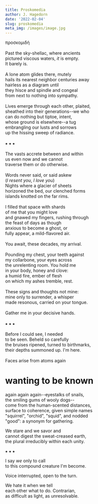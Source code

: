```yaml
---
title: Proskomedia
author: J. Hagedorn
date: '2022-02-04'
slug: proskomedia
meta_img: /images/image.jpg
---
```


προσκομιδή  
<br>
Past the sky-shellac, where ancients  
pictured viscous waters, *it* is empty.  
It barely is.  
<br>
A lone atom glides there, mutely  
hails its nearest neighbor centuries away  
hairless as a diagram until  
they hisce and spindle and congeal  
from next to nothing into sympathy.  
<br>
Lives emerge through each other, plaited,  
sheathed into their generations--we who  
can do nothing but tiptoe, intent,  
whose ground is elsewhere--a tug  
embrangling our lusts and sorrows  
up the hissing sweep of radiance.  
<br>
⁕  ⁕  ⁕  
<br>
The vasts accrete between and within  
us even now and we cannot  
traverse them or do otherwise.  
<br>
Words never said, or said askew  
(*I resent you*, *I love you*)  
Nights where a glacier of sheets  
horizoned the bed, our clenched forms  
islands knotted on the far rims.  
<br>
I filled that space with shards  
of me that you might love  
and gnawed my fingers, rushing through  
the feast of days as though  
anxious to become a ghost, or  
fully appear, a mild-flavored air.  
<br>
You await, these decades, my arrival.  
<br>
Pounding my chest, your teeth against  
my collarbone, your eyes across  
the unrelenting room.  You hold me  
in your body, honey and clove:  
a humid fire, ember of flesh  
on which my ashes tremble, rest.  
<br>
These signs and thoughts not mine:  
mine only to surrender, a whisper  
made resonous, carried on your tongue.  
<br>
Gather me in your decisive hands.  
<br>
⁕  ⁕  ⁕  
<br>
Before I could see, I needed  
to be seen.  Beheld so carefully  
the bruises ripened, turned to birthmarks,  
their depths summoned up.  I'm here.  
<br>
Faces arise from atoms again  
# wanting to be known
again again again--eyestalks of snails,  
the smiling gums of wooly dogs--  
come from the human-scented distances,  
surface to coherence, given simple names  
"squirrel", "orchid", "squid", and nodded  
"good": a synonym for gathering.

We stare and we savor and  
cannot digest the sweat-creased earth,  
the plural irreducibly within each unity.  

⁕  ⁕  ⁕  

I say *we* only to call  
to this compound creature I'm become.  

Voice interrupted, open to the turn.  

We hate it when we tell  
each other what to do. Contrarian,  
as difficult as light, as unresolvable.  
